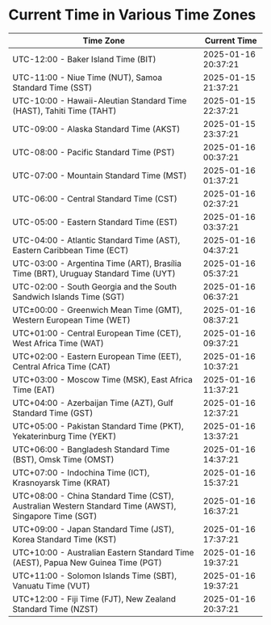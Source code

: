 # Current Time in Various Time Zones

| Time Zone | Current Time |
|-----------|--------------|
| UTC-12:00 - Baker Island Time (BIT) | 2025-01-16 20:37:21 |
| UTC-11:00 - Niue Time (NUT), Samoa Standard Time (SST) | 2025-01-15 21:37:21 |
| UTC-10:00 - Hawaii-Aleutian Standard Time (HAST), Tahiti Time (TAHT) | 2025-01-15 22:37:21 |
| UTC-09:00 - Alaska Standard Time (AKST) | 2025-01-15 23:37:21 |
| UTC-08:00 - Pacific Standard Time (PST) | 2025-01-16 00:37:21 |
| UTC-07:00 - Mountain Standard Time (MST) | 2025-01-16 01:37:21 |
| UTC-06:00 - Central Standard Time (CST) | 2025-01-16 02:37:21 |
| UTC-05:00 - Eastern Standard Time (EST) | 2025-01-16 03:37:21 |
| UTC-04:00 - Atlantic Standard Time (AST), Eastern Caribbean Time (ECT) | 2025-01-16 04:37:21 |
| UTC-03:00 - Argentina Time (ART), Brasília Time (BRT), Uruguay Standard Time (UYT) | 2025-01-16 05:37:21 |
| UTC-02:00 - South Georgia and the South Sandwich Islands Time (SGT) | 2025-01-16 06:37:21 |
| UTC±00:00 - Greenwich Mean Time (GMT), Western European Time (WET) | 2025-01-16 08:37:21 |
| UTC+01:00 - Central European Time (CET), West Africa Time (WAT) | 2025-01-16 09:37:21 |
| UTC+02:00 - Eastern European Time (EET), Central Africa Time (CAT) | 2025-01-16 10:37:21 |
| UTC+03:00 - Moscow Time (MSK), East Africa Time (EAT) | 2025-01-16 11:37:21 |
| UTC+04:00 - Azerbaijan Time (AZT), Gulf Standard Time (GST) | 2025-01-16 12:37:21 |
| UTC+05:00 - Pakistan Standard Time (PKT), Yekaterinburg Time (YEKT) | 2025-01-16 13:37:21 |
| UTC+06:00 - Bangladesh Standard Time (BST), Omsk Time (OMST) | 2025-01-16 14:37:21 |
| UTC+07:00 - Indochina Time (ICT), Krasnoyarsk Time (KRAT) | 2025-01-16 15:37:21 |
| UTC+08:00 - China Standard Time (CST), Australian Western Standard Time (AWST), Singapore Time (SGT) | 2025-01-16 16:37:21 |
| UTC+09:00 - Japan Standard Time (JST), Korea Standard Time (KST) | 2025-01-16 17:37:21 |
| UTC+10:00 - Australian Eastern Standard Time (AEST), Papua New Guinea Time (PGT) | 2025-01-16 19:37:21 |
| UTC+11:00 - Solomon Islands Time (SBT), Vanuatu Time (VUT) | 2025-01-16 19:37:21 |
| UTC+12:00 - Fiji Time (FJT), New Zealand Standard Time (NZST) | 2025-01-16 20:37:21 |
